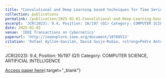 ```yaml
---
title: "Convolutional and Deep Learning based techniques for Time Series Ordinal Classification"
collection: publications
permalink: /publication/2025-02-01-Convolutional-and-Deep-Learning-based-techniques-for-Time-Series-Ordinal-Classification
excerpt: 'JCR(2023): 9.4, Position: 16/197 (Q1) Category: COMPUTER SCIENCE, ARTIFICIAL INTELLIGENCE'
date: 2025-02-01
venue: 'IEEE Transactions on Cybernetics'
paperurl: 'http://ieeexplore.ieee.org/document/10769513'
citation: 'Rafael Ayllón-Gavilán, David Guijo-Rubio, <strong>Pedro Antonio Gutiérrez</strong>, Anthony Bagnall, César Hervás-Martínez, &quot;Convolutional and Deep Learning based techniques for Time Series Ordinal Classification.&quot; IEEE Transactions on Cybernetics, Vol. 55, 2025.'
---
```

JCR(2023): 9.4, Position: 16/197 (Q1) Category: COMPUTER SCIENCE, ARTIFICIAL INTELLIGENCE

[Access paper here](http://ieeexplore.ieee.org/document/10769513){:target="_blank"}
